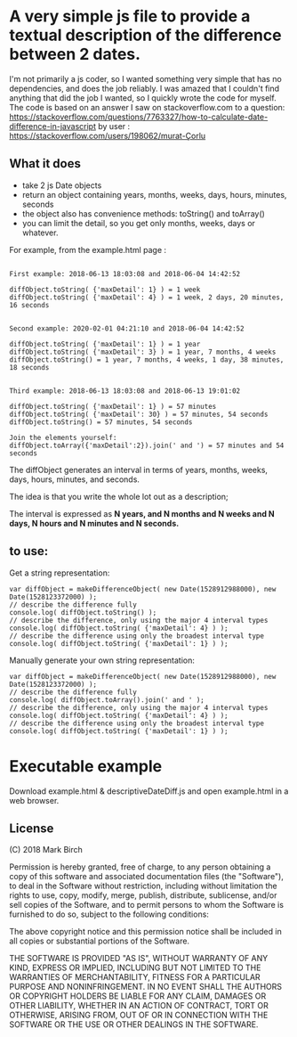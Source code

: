# A very simple js file to provide a textual description of the difference between 2 dates.

I'm not primarily a js coder, so I wanted something very simple that has no dependencies, and does the job reliably.
I was amazed that I couldn't find anything that did the job I wanted, so I quickly wrote the code for myself. 
The code is based on an answer I saw on stackoverflow.com to a question: https://stackoverflow.com/questions/7763327/how-to-calculate-date-difference-in-javascript by user : https://stackoverflow.com/users/198062/murat-Çorlu

## What it does

- take 2 js Date objects
- return an object containing years, months, weeks, days, hours, minutes, seconds
- the object also has convenience methods: toString() and toArray() 
- you can limit the detail, so you get only months, weeks, days or whatever. 

For example, from the example.html page :

```

First example: 2018-06-13 18:03:08 and 2018-06-04 14:42:52

diffObject.toString( {'maxDetail': 1} ) = 1 week
diffObject.toString( {'maxDetail': 4} ) = 1 week, 2 days, 20 minutes, 16 seconds


Second example: 2020-02-01 04:21:10 and 2018-06-04 14:42:52

diffObject.toString( {'maxDetail': 1} ) = 1 year
diffObject.toString( {'maxDetail': 3} ) = 1 year, 7 months, 4 weeks
diffObject.toString() = 1 year, 7 months, 4 weeks, 1 day, 38 minutes, 18 seconds


Third example: 2018-06-13 18:03:08 and 2018-06-13 19:01:02

diffObject.toString( {'maxDetail': 1} ) = 57 minutes
diffObject.toString( {'maxDetail': 30} ) = 57 minutes, 54 seconds
diffObject.toString() = 57 minutes, 54 seconds

Join the elements yourself:
diffObject.toArray({'maxDetail':2}).join(' and ') = 57 minutes and 54 seconds

```

The diffObject generates an interval in terms of years, months, weeks, days, hours, minutes, and seconds.     

The idea is that you write the whole lot out as a description;     

The interval is expressed as **N years, and N months and N weeks and N days, N hours and N minutes and N seconds.**
 

## to use: 

Get a string representation:
```
var diffObject = makeDifferenceObject( new Date(1528912988000), new Date(1528123372000) );
// describe the difference fully
console.log( diffObject.toString() );
// describe the difference, only using the major 4 interval types
console.log( diffObject.toString( {'maxDetail': 4} ) );
// describe the difference using only the broadest interval type
console.log( diffObject.toString( {'maxDetail': 1} ) );
```


Manually generate your own string representation:
```
var diffObject = makeDifferenceObject( new Date(1528912988000), new Date(1528123372000) );
// describe the difference fully
console.log( diffObject.toArray().join(' and ' );
// describe the difference, only using the major 4 interval types
console.log( diffObject.toString( {'maxDetail': 4} ) );
// describe the difference using only the broadest interval type
console.log( diffObject.toString( {'maxDetail': 1} ) );
```

# Executable example  

Download example.html & descriptiveDateDiff.js and open example.html in a web browser.


## License 

(C) 2018 Mark Birch

Permission is hereby granted, free of charge, to any person obtaining a copy
of this software and associated documentation files (the "Software"), to deal
in the Software without restriction, including without limitation the rights
to use, copy, modify, merge, publish, distribute, sublicense, and/or sell
copies of the Software, and to permit persons to whom the Software is
furnished to do so, subject to the following conditions:

The above copyright notice and this permission notice shall be included in all
copies or substantial portions of the Software.

THE SOFTWARE IS PROVIDED "AS IS", WITHOUT WARRANTY OF ANY KIND, EXPRESS OR
IMPLIED, INCLUDING BUT NOT LIMITED TO THE WARRANTIES OF MERCHANTABILITY,
FITNESS FOR A PARTICULAR PURPOSE AND NONINFRINGEMENT. IN NO EVENT SHALL THE
AUTHORS OR COPYRIGHT HOLDERS BE LIABLE FOR ANY CLAIM, DAMAGES OR OTHER
LIABILITY, WHETHER IN AN ACTION OF CONTRACT, TORT OR OTHERWISE, ARISING FROM,
OUT OF OR IN CONNECTION WITH THE SOFTWARE OR THE USE OR OTHER DEALINGS IN THE
SOFTWARE.

